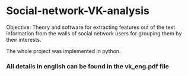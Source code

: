 # Social-network-VK-analysis
Objective:
Theory and software for extracting features out of the text information from the walls of social network users for grouping them by their interests.

The whole project was implemented in python.
### All details in english can be found in the vk_eng.pdf file 
